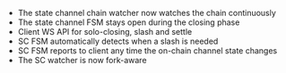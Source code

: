 * The state channel chain watcher now watches the chain continuously
* The state channel FSM stays open during the closing phase
* Client WS API for solo-closing, slash and settle
* SC FSM automatically detects when a slash is needed
* SC FSM reports to client any time the on-chain channel state changes
* The SC watcher is now fork-aware
